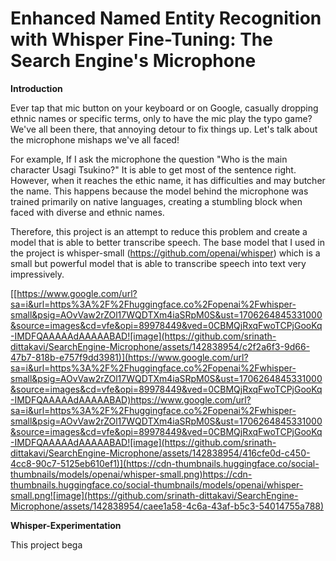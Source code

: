 # Enhanced Named Entity Recognition with Whisper Fine-Tuning: The Search Engine's Microphone

**Introduction**

Ever tap that mic button on your keyboard or on Google, casually dropping ethnic names or specific terms, only to have the mic play the typo game? We've all been there, that annoying detour to fix things up. Let's talk about the microphone mishaps we've all faced!

For example, If I ask the microphone the question "Who is the main character Usagi Tsukino?" It is able to get most of the sentence right. However, when it reaches the ethic name, it has difficulties and may butcher the name. This happens because the model behind the microphone was trained primarily on native languages, creating a stumbling block when faced with diverse and ethnic names.

Therefore, this project is an attempt to reduce this problem and create a model that is able to better transcribe speech. The base model that I used in the project is whisper-small (https://github.com/openai/whisper) which is a small but powerful model that is able to transcribe speech into text very impressively.

[[https://www.google.com/url?sa=i&url=https%3A%2F%2Fhuggingface.co%2Fopenai%2Fwhisper-small&psig=AOvVaw2rZOl17WQDTXm4iaSRpM0S&ust=1706264845331000&source=images&cd=vfe&opi=89978449&ved=0CBMQjRxqFwoTCPjGooKq-IMDFQAAAAAdAAAAABAD![image](https://github.com/srinath-dittakavi/SearchEngine-Microphone/assets/142838954/c2f2a6f3-9d66-47b7-818b-e757f9dd3981)](https://www.google.com/url?sa=i&url=https%3A%2F%2Fhuggingface.co%2Fopenai%2Fwhisper-small&psig=AOvVaw2rZOl17WQDTXm4iaSRpM0S&ust=1706264845331000&source=images&cd=vfe&opi=89978449&ved=0CBMQjRxqFwoTCPjGooKq-IMDFQAAAAAdAAAAABAD)https://www.google.com/url?sa=i&url=https%3A%2F%2Fhuggingface.co%2Fopenai%2Fwhisper-small&psig=AOvVaw2rZOl17WQDTXm4iaSRpM0S&ust=1706264845331000&source=images&cd=vfe&opi=89978449&ved=0CBMQjRxqFwoTCPjGooKq-IMDFQAAAAAdAAAAABAD![image](https://github.com/srinath-dittakavi/SearchEngine-Microphone/assets/142838954/416cfe0d-c450-4cc8-90c7-5125eb610ef1)](https://cdn-thumbnails.huggingface.co/social-thumbnails/models/openai/whisper-small.png)https://cdn-thumbnails.huggingface.co/social-thumbnails/models/openai/whisper-small.png![image](https://github.com/srinath-dittakavi/SearchEngine-Microphone/assets/142838954/caee1a58-4c6a-43af-b5c3-54014755a788)




**Whisper-Experimentation**

This project bega
